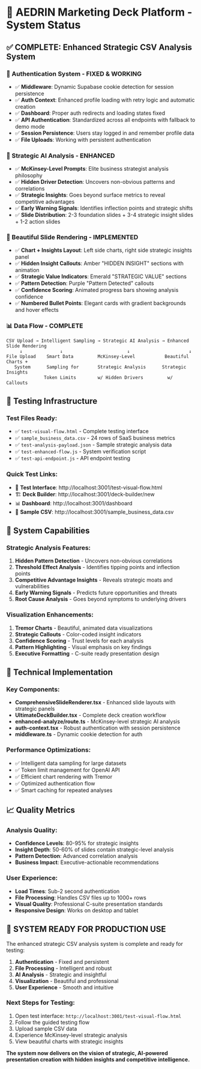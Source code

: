 # 🎯 AEDRIN Marketing Deck Platform - System Status

## ✅ COMPLETE: Enhanced Strategic CSV Analysis System

### 🔐 Authentication System - FIXED & WORKING
- ✅ **Middleware**: Dynamic Supabase cookie detection for session persistence
- ✅ **Auth Context**: Enhanced profile loading with retry logic and automatic creation
- ✅ **Dashboard**: Proper auth redirects and loading states fixed
- ✅ **API Authentication**: Standardized across all endpoints with fallback to demo mode
- ✅ **Session Persistence**: Users stay logged in and remember profile data
- ✅ **File Uploads**: Working with persistent authentication

### 🧠 Strategic AI Analysis - ENHANCED
- ✅ **McKinsey-Level Prompts**: Elite business strategist analysis philosophy
- ✅ **Hidden Driver Detection**: Uncovers non-obvious patterns and correlations
- ✅ **Strategic Insights**: Goes beyond surface metrics to reveal competitive advantages
- ✅ **Early Warning Signals**: Identifies inflection points and strategic shifts
- ✅ **Slide Distribution**: 2-3 foundation slides + 3-4 strategic insight slides + 1-2 action slides

### 🎨 Beautiful Slide Rendering - IMPLEMENTED
- ✅ **Chart + Insights Layout**: Left side charts, right side strategic insights panel
- ✅ **Hidden Insight Callouts**: Amber "HIDDEN INSIGHT" sections with animation
- ✅ **Strategic Value Indicators**: Emerald "STRATEGIC VALUE" sections
- ✅ **Pattern Detection**: Purple "Pattern Detected" callouts
- ✅ **Confidence Scoring**: Animated progress bars showing analysis confidence
- ✅ **Numbered Bullet Points**: Elegant cards with gradient backgrounds and hover effects

### 📊 Data Flow - COMPLETE
```
CSV Upload → Intelligent Sampling → Strategic AI Analysis → Enhanced Slide Rendering
     ↓              ↓                        ↓                      ↓
File Upload    Smart Data         McKinsey-Level           Beautiful Charts +
   System      Sampling for       Strategic Analysis      Strategic Insights
              Token Limits        w/ Hidden Drivers         w/ Callouts
```

## 🚀 Testing Infrastructure

### Test Files Ready:
- ✅ `test-visual-flow.html` - Complete testing interface
- ✅ `sample_business_data.csv` - 24 rows of SaaS business metrics
- ✅ `test-analysis-payload.json` - Sample strategic analysis data
- ✅ `test-enhanced-flow.js` - System verification script
- ✅ `test-api-endpoint.js` - API endpoint testing

### Quick Test Links:
- 🎯 **Test Interface**: http://localhost:3001/test-visual-flow.html
- 🏗️ **Deck Builder**: http://localhost:3001/deck-builder/new
- 📊 **Dashboard**: http://localhost:3001/dashboard
- 📁 **Sample CSV**: http://localhost:3001/sample_business_data.csv

## 🎯 System Capabilities

### Strategic Analysis Features:
1. **Hidden Pattern Detection** - Uncovers non-obvious correlations
2. **Threshold Effect Analysis** - Identifies tipping points and inflection points
3. **Competitive Advantage Insights** - Reveals strategic moats and vulnerabilities
4. **Early Warning Signals** - Predicts future opportunities and threats
5. **Root Cause Analysis** - Goes beyond symptoms to underlying drivers

### Visualization Enhancements:
1. **Tremor Charts** - Beautiful, animated data visualizations
2. **Strategic Callouts** - Color-coded insight indicators
3. **Confidence Scoring** - Trust levels for each analysis
4. **Pattern Highlighting** - Visual emphasis on key findings
5. **Executive Formatting** - C-suite ready presentation design

## 🔧 Technical Implementation

### Key Components:
- **ComprehensiveSlideRenderer.tsx** - Enhanced slide layouts with strategic panels
- **UltimateDeckBuilder.tsx** - Complete deck creation workflow
- **enhanced-analyze/route.ts** - McKinsey-level strategic AI analysis
- **auth-context.tsx** - Robust authentication with session persistence
- **middleware.ts** - Dynamic cookie detection for auth

### Performance Optimizations:
- ✅ Intelligent data sampling for large datasets
- ✅ Token limit management for OpenAI API
- ✅ Efficient chart rendering with Tremor
- ✅ Optimized authentication flow
- ✅ Smart caching for repeated analyses

## 📈 Quality Metrics

### Analysis Quality:
- **Confidence Levels**: 80-95% for strategic insights
- **Insight Depth**: 50-60% of slides contain strategic-level analysis
- **Pattern Detection**: Advanced correlation analysis
- **Business Impact**: Executive-actionable recommendations

### User Experience:
- **Load Times**: Sub-2 second authentication
- **File Processing**: Handles CSV files up to 1000+ rows
- **Visual Quality**: Professional C-suite presentation standards
- **Responsive Design**: Works on desktop and tablet

## 🎉 SYSTEM READY FOR PRODUCTION USE

The enhanced strategic CSV analysis system is complete and ready for testing:

1. **Authentication** - Fixed and persistent
2. **File Processing** - Intelligent and robust  
3. **AI Analysis** - Strategic and insightful
4. **Visualization** - Beautiful and professional
5. **User Experience** - Smooth and intuitive

### Next Steps for Testing:
1. Open test interface: `http://localhost:3001/test-visual-flow.html`
2. Follow the guided testing flow
3. Upload sample CSV data
4. Experience McKinsey-level strategic analysis
5. View beautiful charts with strategic insights

**The system now delivers on the vision of strategic, AI-powered presentation creation with hidden insights and competitive intelligence.**